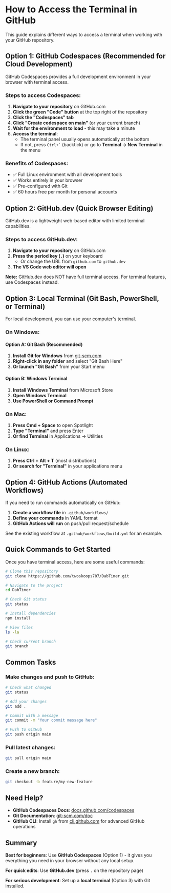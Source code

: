 # How to Access the Terminal in GitHub

This guide explains different ways to access a terminal when working with your GitHub repository.

## Option 1: GitHub Codespaces (Recommended for Cloud Development)

GitHub Codespaces provides a full development environment in your browser with terminal access.

### Steps to access Codespaces:

1. **Navigate to your repository** on GitHub.com
2. **Click the green "Code" button** at the top right of the repository
3. **Click the "Codespaces" tab**
4. **Click "Create codespace on main"** (or your current branch)
5. **Wait for the environment to load** - this may take a minute
6. **Access the terminal**: 
   - The terminal panel usually opens automatically at the bottom
   - If not, press `` Ctrl+` `` (backtick) or go to **Terminal → New Terminal** in the menu

### Benefits of Codespaces:
- ✅ Full Linux environment with all development tools
- ✅ Works entirely in your browser
- ✅ Pre-configured with Git
- ✅ 60 hours free per month for personal accounts

## Option 2: GitHub.dev (Quick Browser Editing)

GitHub.dev is a lightweight web-based editor with limited terminal capabilities.

### Steps to access GitHub.dev:

1. **Navigate to your repository** on GitHub.com
2. **Press the period key (`.`)** on your keyboard
   - Or change the URL from `github.com` to `github.dev`
3. **The VS Code web editor will open**

**Note:** GitHub.dev does NOT have full terminal access. For terminal features, use Codespaces instead.

## Option 3: Local Terminal (Git Bash, PowerShell, or Terminal)

For local development, you can use your computer's terminal.

### On Windows:

#### Option A: Git Bash (Recommended)
1. **Install Git for Windows** from [git-scm.com](https://git-scm.com/download/win)
2. **Right-click in any folder** and select "Git Bash Here"
3. **Or launch "Git Bash"** from your Start menu

#### Option B: Windows Terminal
1. **Install Windows Terminal** from Microsoft Store
2. **Open Windows Terminal**
3. **Use PowerShell or Command Prompt**

### On Mac:
1. **Press Cmd + Space** to open Spotlight
2. **Type "Terminal"** and press Enter
3. **Or find Terminal** in Applications → Utilities

### On Linux:
1. **Press Ctrl + Alt + T** (most distributions)
2. **Or search for "Terminal"** in your applications menu

## Option 4: GitHub Actions (Automated Workflows)

If you need to run commands automatically on GitHub:

1. **Create a workflow file** in `.github/workflows/`
2. **Define your commands** in YAML format
3. **GitHub Actions will run** on push/pull request/schedule

See the existing workflow at `.github/workflows/build.yml` for an example.

## Quick Commands to Get Started

Once you have terminal access, here are some useful commands:

```bash
# Clone this repository
git clone https://github.com/twoskoops707/DabTimer.git

# Navigate to the project
cd DabTimer

# Check Git status
git status

# Install dependencies
npm install

# View files
ls -la

# Check current branch
git branch
```

## Common Tasks

### Make changes and push to GitHub:
```bash
# Check what changed
git status

# Add your changes
git add .

# Commit with a message
git commit -m "Your commit message here"

# Push to GitHub
git push origin main
```

### Pull latest changes:
```bash
git pull origin main
```

### Create a new branch:
```bash
git checkout -b feature/my-new-feature
```

## Need Help?

- **GitHub Codespaces Docs**: [docs.github.com/codespaces](https://docs.github.com/en/codespaces)
- **Git Documentation**: [git-scm.com/doc](https://git-scm.com/doc)
- **GitHub CLI**: Install `gh` from [cli.github.com](https://cli.github.com/) for advanced GitHub operations

## Summary

**Best for beginners**: Use **GitHub Codespaces** (Option 1) - it gives you everything you need in your browser without any local setup.

**For quick edits**: Use **GitHub.dev** (press `.` on the repository page)

**For serious development**: Set up a **local terminal** (Option 3) with Git installed.
